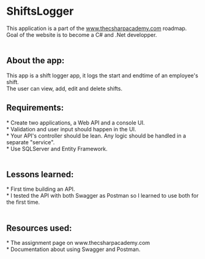 <h1>ShiftsLogger</h1>

This application is a part of the www.thecsharpacademy.com roadmap.<br>
Goal of the website is to become a C# and .Net developper.<br>
<br>
<h2>About the app:</h2>
This app is a shift logger app, it logs the start and endtime of an employee's shift.<br>
The user can view, add, edit and delete shifts.
<br>
<h2>Requirements:</h2>
* Create two applications, a Web API and a console UI. <br>
* Validation and user input should happen in the UI.<br>
* Your API's controller should be lean. Any logic should be handled in a separate "service".<br>
* Use SQLServer and Entity Framework.<br>

<br>
<h2>Lessons learned:</h2>
* First time building an API.<br>
* I tested the API with both Swagger as Postman so I learned to use both for the first time.<br>
<br>
<h2>Resources used:</h2>
* The assignment page on www.thecsharpacademy.com <br>
* Documentation about using Swagger and Postman.<br>
